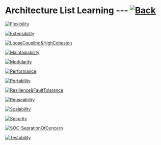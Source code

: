 # Architecture List Learning --- [![Back](https://img.shields.io/badge/Back-900?style=for-the-badge&logo=github&logoColor=white)](https://github.com/MohammadRezaGholamizadeh/EducactionLibrary/blob/main/Library/README.md)

[![Flexibility](https://img.shields.io/badge/Flexibility-500?style=for-the-badge&logo=github&logoColor=white)](https://github.com/MohammadRezaGholamizadeh/EducactionLibrary/blob/main/Library/Architectures/Flexibility/README.md)

[![Extensibility](https://img.shields.io/badge/Extensibility-650?style=for-the-badge&logo=github&logoColor=white)](https://github.com/MohammadRezaGholamizadeh/EducactionLibrary/blob/main/Library/Architectures/Extensibility/README.md)

[![LooseCoupling&HighCohesion](https://img.shields.io/badge/LooseCoupling&HighCohesion-250?style=for-the-badge&logo=github&logoColor=white)](https://github.com/MohammadRezaGholamizadeh/EducactionLibrary/blob/main/Library/Architectures/LooseCoupling&HighCohesion/README.md)

[![Maintainability](https://img.shields.io/badge/Maintainability-630?style=for-the-badge&logo=github&logoColor=white)](https://github.com/MohammadRezaGholamizadeh/EducactionLibrary/blob/main/Library/Architectures/Maintainability/README.md)

[![Modularity](https://img.shields.io/badge/Modularity-350?style=for-the-badge&logo=github&logoColor=white)](https://github.com/MohammadRezaGholamizadeh/EducactionLibrary/blob/main/Library/Architectures/Modularity/README.md)

[![Performance](https://img.shields.io/badge/Performance-152?style=for-the-badge&logo=github&logoColor=white)](https://github.com/MohammadRezaGholamizadeh/EducactionLibrary/blob/main/Library/Architectures/Performance/README.md)

[![Portability](https://img.shields.io/badge/Portability-410?style=for-the-badge&logo=github&logoColor=white)](https://github.com/MohammadRezaGholamizadeh/EducactionLibrary/blob/main/Library/Architectures/Portability/README.md)

[![Resilience&FaultTolerance](https://img.shields.io/badge/Resilience&FaultTolerance-360?style=for-the-badge&logo=github&logoColor=white)](https://github.com/MohammadRezaGholamizadeh/EducactionLibrary/blob/main/Library/Architectures/Resilience&FaultTolerance/README.md)

[![Reuseability](https://img.shields.io/badge/Reuseability-850?style=for-the-badge&logo=github&logoColor=white)](https://github.com/MohammadRezaGholamizadeh/EducactionLibrary/blob/main/Library/Architectures/Reuseability/README.md)

[![Scalability](https://img.shields.io/badge/Scalability-152?style=for-the-badge&logo=github&logoColor=white)](https://github.com/MohammadRezaGholamizadeh/EducactionLibrary/blob/main/Library/Architectures/Scalability/README.md)

[![Security](https://img.shields.io/badge/Security-210?style=for-the-badge&logo=github&logoColor=white)](https://github.com/MohammadRezaGholamizadeh/EducactionLibrary/blob/main/Library/Architectures/Security/README.md)

[![SOC-SeprationOfConcern](https://img.shields.io/badge/SOC(SeprationOfConcern)-346?style=for-the-badge&logo=github&logoColor=white)](https://github.com/MohammadRezaGholamizadeh/EducactionLibrary/blob/main/Library/Architectures/SOC-SeprationOfConcern/README.md)

[![Testability](https://img.shields.io/badge/Testability-674?style=for-the-badge&logo=github&logoColor=white)](https://github.com/MohammadRezaGholamizadeh/EducactionLibrary/blob/main/Library/Architectures/Testability/README.md)